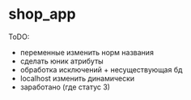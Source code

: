 # shop_app
ToDO:
 - переменные изменить норм названия
 - сделать юник атрибуты
 - обработка исключений + несуществующая бд
 - localhost изменить динамически
 - заработано (где статус 3)

 
